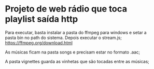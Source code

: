 <h1> Projeto de web rádio que toca playlist saída http </h1>

Para executar, basta instalar a pasta do ffmpeg para windows e setar a pasta bin no path do sistema. Depois executar o stream.js;
https://ffmpeg.org/download.html

As músicas ficam na pasta songs e precisam estar no formato .aac;

A pasta vignettes guarda as vinhetas que são tocadas entre as músicas;
